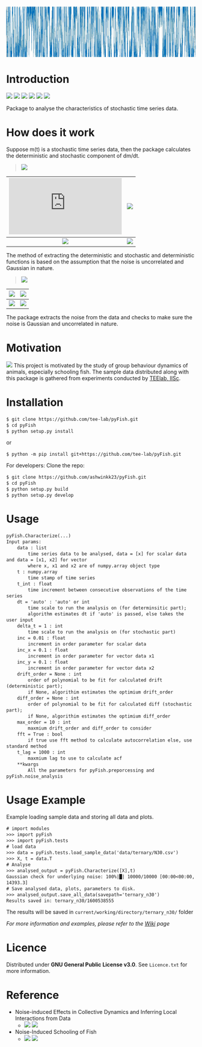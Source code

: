 
![Characterizing Noise](https://raw.githubusercontent.com/ashwinkk23/Characterizing_noise/master/.fig.jpg)
# Introduction
![](https://img.shields.io/badge/numpy-1.19.1-green)    ![](https://img.shields.io/badge/scipy-1.5.2-blue) ![](https://img.shields.io/badge/statsmodels-0.11.1-yellow) ![](https://img.shields.io/badge/matplotlib-3.2.2-red) ![](https://img.shields.io/badge/tqdm-4.48.2-lightgrey)  ![](https://img.shields.io/badge/seaborm-0.10.1-orange)

Package to analyse the characteristics of stochastic time series data.

# How does it work
Suppose m(t) is a stochastic time series data, then the package calculates the deterministic and stochastic component of dm/dt.

>![](https://latex.codecogs.com/gif.latex?\frac{dm}{dt}=f(m)+g(m)\eta(t))

![](https://latex.codecogs.com/gif.latex?f(m))          |  ![](https://latex.codecogs.com/gif.latex?g(m)\eta(t))
:-------------------------:|:-------------------------:
![](https://github.com/ashwinkk23/pyFish/blob/master/notebooks/imgs/deterministic.png?raw=true)  |  ![](https://github.com/ashwinkk23/pyFish/blob/master/notebooks/imgs/stochastic.png?raw=True)


The method of extracting the deterministic and stochastic and deterministic functions is based on the assumption that the noise is uncorrelated and Gaussian in nature.
 > ![]( https://latex.codecogs.com/gif.latex?<\eta(t)>=0;<\eta(t)\eta(t')>=\delta(t-t'))
 > 
![](https://latex.codecogs.com/gif.latex?\<eta(t)>=0)          |  ![](https://latex.codecogs.com/gif.latex?<\eta(t)\eta(t')>=\delta(t-t'))
:-------------------------:|:-------------------------:
![](https://github.com/ashwinkk23/pyFish/blob/master/notebooks/imgs/Test_of_hypothesis.png?raw=true)  |  ![](https://github.com/ashwinkk23/pyFish/blob/master/notebooks/imgs/Noise_ACF.png?raw=true)


The package extracts the noise from the data and checks to make sure the noise is Gaussian and uncorrelated in nature. 


# Motivation
![](https://teelabiisc.files.wordpress.com/2019/03/cropped-fish-7.jpg)
This project is motivated by the study of group behaviour dynamics of animals, especially schooling fish.
The sample data distributed along with this package is gathered from experiments conducted by [TEElab, IISc](https://teelabiisc.wordpress.com/).

# Installation

    $ git clone https://github.com/tee-lab/pyFish.git
    $ cd pyFish
    $ python setup.py install
or

    $ python -m pip install git+https://github.com/tee-lab/pyFish.git

For developers:
Clone the repo:

    $ git clone https://github.com/ashwinkk23/pyFish.git
    $ cd pyFish
    $ python setup.py build
    $ python setup.py develop

# Usage

    pyFish.Characterize(...)
    Input params:
		data : list
			time series data to be analysed, data = [x] for scalar data and data = [x1, x2] for vector
			where x, x1 and x2 are of numpy.array object type
		t : numpy.array
			time stamp of time series
		t_int : float
			time increment between consecutive observations of the time series
		dt = 'auto' : 'auto' or int
			time scale to run the analysis on (for determinsitic part);
			algorithm estimates dt if 'auto' is passed, else takes the user input
		delta_t = 1 : int
			time scale to run the analysis on (for stochastic part)
		inc = 0.01 : float
			increment in order parameter for scalar data
		inc_x = 0.1 : float
			increment in order parameter for vector data x1
		inc_y = 0.1 : float
			increment in order parameter for vector data x2
		drift_order = None : int
			order of polynomial to be fit for calculated drift (deterministic part);
			if None, algorithim estimates the optimium drift_order
		diff_order = None : int
			order of polynomial to be fit for calculated diff (stochastic part);
			if None, algorithim estimates the optimium diff_order
		max_order = 10 : int
			maxmium drift_order and diff_order to consider
		fft = True : bool
			if true use fft method to calculate autocorrelation else, use standard method
		t_lag = 1000 : int
			maxmium lag to use to calculate acf
		**kwargs 
			All the parameters for pyFish.preporcessing and pyFish.noise_analysis


# Usage Example
Example loading sample data and storing all data and plots.

    # import modules
    >>> import pyFish
    >>> import pyFish.tests
    # load data
    >>> data = pyFish.tests.load_sample_data('data/ternary/N30.csv')
    >>> X, t = data.T
    # Analyse
    >>> analysed_output = pyFish.Characterize([X],t)
    Gaussian check for underlying noise: 100%|█| 10000/10000 [00:00<00:00, 14393.3]
    # Save analysed data, plots, parameters to disk.
    >>> analysed_output.save_all_data(savepath='ternary_n30')
    Results saved in: ternary_n30/1600538555
   
The results will be saved in ``current/working/directory/ternary_n30/`` folder

   *For more information and examples, please refer to the [Wiki](https://github.com/ashwinkk23/pyFish/wiki) page*

# Licence
Distributed under **GNU General Public License v3.0**. See `Licence.txt` for more information.


# Reference
* Noise-induced Effects in Collective Dynamics and Inferring Local Interactions from Data
  - [![](https://img.shields.io/badge/Preprint-arxiv-red)](https://arxiv.org/abs/1911.09376) [![](https://img.shields.io/badge/Characterizing_Noise-github-blue)](https://github.com/tee-lab/Characterizing_noise)
* Noise-Induced Schooling of Fish 
	- [![](https://img.shields.io/badge/Preprint-arxiv-red)](https://arxiv.org/abs/1903.12132) [![](https://img.shields.io/badge/schooling_fish-github-blue)](https://github.com/tee-lab/schooling_fish) 
